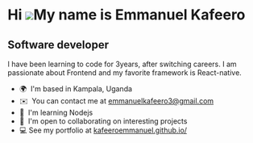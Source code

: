 Hi ![](https://user-images.githubusercontent.com/18350557/176309783-0785949b-9127-417c-8b55-ab5a4333674e.gif)My name is Emmanuel Kafeero
========================================================================================================================================

Software developer
------------------

I have been learning to code for 3years, after switching careers. I am passionate about Frontend and my favorite framework is React-native.

*   🌍  I'm based in Kampala, Uganda
*   ✉️  You can contact me at [emmanuelkafeero3@gmail.com](mailto:emmanuelkafeero3@gmail.com)
*   🧠  I'm learning Nodejs
*   🤝  I'm open to collaborating on interesting projects
*   💻  See my portfolio at [kafeeroemmanuel.github.io/](https://kafeeroemmanuel.github.io/)
